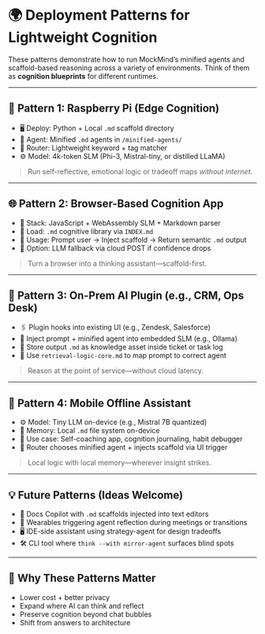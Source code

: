 # 🌍 Deployment Patterns for Lightweight Cognition

These patterns demonstrate how to run MockMind’s minified agents and scaffold-based reasoning across a variety of environments. Think of them as **cognition blueprints** for different runtimes.

---

## 🧠 Pattern 1: Raspberry Pi (Edge Cognition)

- 🖥️ Deploy: Python + Local `.md` scaffold directory  
- 🧠 Agent: Minified `.md` agents in `/minified-agents/`  
- 🧩 Router: Lightweight keyword + tag matcher  
- ⚙️ Model: 4k-token SLM (Phi-3, Mistral-tiny, or distilled LLaMA)

> Run self-reflective, emotional logic or tradeoff maps *without internet.*

---

## 🌐 Pattern 2: Browser-Based Cognition App

- 🧱 Stack: JavaScript + WebAssembly SLM + Markdown parser  
- 📘 Load: `.md` cognitive library via `INDEX.md`  
- 🧠 Usage: Prompt user → Inject scaffold → Return semantic `.md` output  
- 🔄 Option: LLM fallback via cloud POST if confidence drops

> Turn a browser into a thinking assistant—scaffold-first.

---

## 🧱 Pattern 3: On-Prem AI Plugin (e.g., CRM, Ops Desk)

- 🖇️ Plugin hooks into existing UI (e.g., Zendesk, Salesforce)  
- 🧠 Inject prompt + minified agent into embedded SLM (e.g., Ollama)  
- 🔄 Store output `.md` as knowledge asset inside ticket or task log  
- 🔧 Use `retrieval-logic-core.md` to map prompt to correct agent

> Reason at the point of service—without cloud latency.

---

## 📱 Pattern 4: Mobile Offline Assistant

- ⚙️ Model: Tiny LLM on-device (e.g., Mistral 7B quantized)  
- 📂 Memory: Local `.md` file system on-device  
- 🧠 Use case: Self-coaching app, cognition journaling, habit debugger  
- 🔗 Router chooses minified agent + injects scaffold via UI trigger

> Local logic with local memory—wherever insight strikes.

---

## 💡 Future Patterns (Ideas Welcome)

- 🧾 Docs Copilot with `.md` scaffolds injected into text editors  
- 🧠 Wearables triggering agent reflection during meetings or transitions  
- 🖥️ IDE-side assistant using strategy-agent for design tradeoffs  
- 🛠️ CLI tool where `think --with mirror-agent` surfaces blind spots

---

## 🧠 Why These Patterns Matter

- Lower cost + better privacy  
- Expand where AI can think and reflect  
- Preserve cognition beyond chat bubbles  
- Shift from answers to architecture

